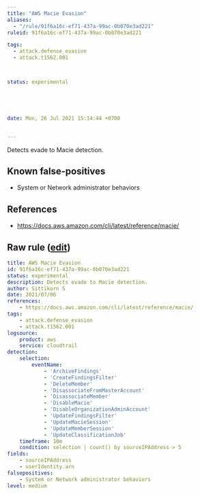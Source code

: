 ```yaml
---
title: "AWS Macie Evasion"
aliases:
  - "/rule/91f6a16c-ef71-437a-99ac-0b070e3ad221"
ruleid: 91f6a16c-ef71-437a-99ac-0b070e3ad221

tags:
  - attack.defense_evasion
  - attack.t1562.001



status: experimental





date: Mon, 26 Jul 2021 15:14:44 +0700


---
```


Detects evade to Macie detection.

<!--more-->


## Known false-positives

* System or Network administrator behaviors



## References

* https://docs.aws.amazon.com/cli/latest/reference/macie/


## Raw rule ([edit](https://github.com/SigmaHQ/sigma/edit/master/rules/cloud/aws/aws_macic_evasion.yml))
```yaml
title: AWS Macie Evasion
id: 91f6a16c-ef71-437a-99ac-0b070e3ad221
status: experimental
description: Detects evade to Macie detection.
author: Sittikorn S
date: 2021/07/06
references:
    - https://docs.aws.amazon.com/cli/latest/reference/macie/
tags:
    - attack.defense_evasion
    - attack.t1562.001
logsource:
    product: aws
    service: cloudtrail
detection:
    selection:
        eventName:
            - 'ArchiveFindings'
            - 'CreateFindingsFilter'
            - 'DeleteMember'
            - 'DisassociateFromMasterAccount'
            - 'DisassociateMember'
            - 'DisableMacie'
            - 'DisableOrganizationAdminAccount'
            - 'UpdateFindingsFilter'
            - 'UpdateMacieSession'
            - 'UpdateMemberSession'
            - 'UpdateClassificationJob'
    timeframe: 10m
    condition: selection | count() by sourceIPAddress > 5
fields:
    - sourceIPAddress
    - userIdentity.arn
falsepositives:
    - System or Network administrator behaviors
level: medium

```
